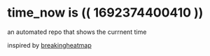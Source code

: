 # time_now is (( 1692374400410 ))

an automated repo that shows the currnent time

inspired by [breakingheatmap](https://github.com/breakingheatmap/breakingheatmap)
